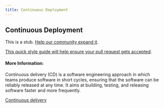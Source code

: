 ```yaml
---
title: Continuous Deployment
---
```

## Continuous Deployment

This is a stub. <a href='https://github.com/freecodecamp/guides/tree/master/src/pages/agile/continuous-deployment/index.md' target='_blank' rel='nofollow'>Help our community expand it</a>.

<a href='https://github.com/freecodecamp/guides/blob/master/README.md' target='_blank' rel='nofollow'>This quick style guide will help ensure your pull request gets accepted</a>.

<!-- The article goes here, in GitHub-flavored Markdown. Feel free to add YouTube videos, images, and CodePen/JSBin embeds  -->

#### More Information:
<!-- Please add any articles you think might be helpful to read before writing the article -->

Continuous delivery (CD) is a software engineering approach in which teams produce software in short cycles, ensuring that the software can be reliably released at any time. It aims at building, testing, and releasing software faster and more frequently.

<a href='https://en.wikipedia.org/wiki/Continuous_delivery' target='_blank' rel='nofollow'>Continuous delivery</a>
